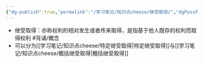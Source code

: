 ```yaml
---
{"dg-publish":true,"permalink":"/学习笔记/知识点cheese/继受取得/","dgPassFrontmatter":true,"created":"2024-07-14T09:42:16.580+08:00","updated":"2024-09-11T12:08:37.500+08:00"}
---
```


- 继受取得：亦称权利的相对发生或者传来取得，是指基于他人既存的权利而取得权利 #背诵/概念 
- 可以分为[[学习笔记/知识点cheese/特定继受取得\|特定继受取得]]与[[学习笔记/知识点cheese/概括继受取得\|概括继受取得]]